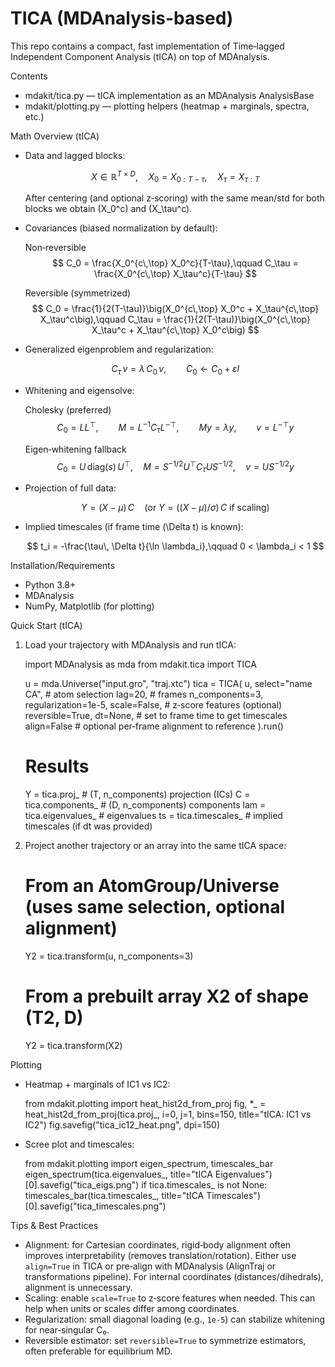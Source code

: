 TICA (MDAnalysis-based)
=========================================

This repo contains a compact, fast implementation of Time‑lagged Independent Component Analysis (tICA) on top of MDAnalysis.

Contents
- mdakit/tica.py — tICA implementation as an MDAnalysis AnalysisBase
- mdakit/plotting.py — plotting helpers (heatmap + marginals, spectra, etc.)


Math Overview (tICA)
- Data and lagged blocks:

  $$
  X \in \mathbb{R}^{T\times D},\quad X_0 = X_{0:T-\tau},\quad X_\tau = X_{\tau:T}
  $$

  After centering (and optional z‑scoring) with the same mean/std for both blocks we obtain \(X_0^c\) and \(X_\tau^c\).

- Covariances (biased normalization by default):

  Non‑reversible
  $$
  C_0 = \frac{X_0^{c\,\top} X_0^c}{T-\tau},\qquad
  C_\tau = \frac{X_0^{c\,\top} X_\tau^c}{T-\tau}
  $$

  Reversible (symmetrized)
  $$
  C_0 = \frac{1}{2(T-\tau)}\big(X_0^{c\,\top} X_0^c + X_\tau^{c\,\top} X_\tau^c\big),\qquad
  C_\tau = \frac{1}{2(T-\tau)}\big(X_0^{c\,\top} X_\tau^c + X_\tau^{c\,\top} X_0^c\big)
  $$

- Generalized eigenproblem and regularization:

  $$
  C_\tau\, v = \lambda\, C_0\, v,\qquad C_0 \leftarrow C_0 + \varepsilon I
  $$

- Whitening and eigensolve:

  Cholesky (preferred)
  $$
  C_0 = L L^\top,\qquad M = L^{-1} C_\tau L^{-\top},\qquad M y = \lambda y,\qquad v = L^{-\top} y
  $$

  Eigen‑whitening fallback
  $$
  C_0 = U\, \mathrm{diag}(s)\, U^\top,\quad M = S^{-1/2} U^\top C_\tau U S^{-1/2},\quad v = U S^{-1/2} y
  $$

- Projection of full data:

  $$
  Y = (X - \mu)\, C\quad (\text{or } Y = ((X-\mu) / \sigma)\, C \text{ if scaling})
  $$

- Implied timescales (if frame time \(\Delta t\) is known):

  $$
  t_i = -\frac{\tau\, \Delta t}{\ln \lambda_i},\qquad 0 < \lambda_i < 1
  $$


Installation/Requirements
- Python 3.8+
- MDAnalysis
- NumPy, Matplotlib (for plotting)

Quick Start (tICA)
1) Load your trajectory with MDAnalysis and run tICA:

    import MDAnalysis as mda
    from mdakit.tica import TICA

    u = mda.Universe("input.gro", "traj.xtc")
    tica = TICA(
        u,
        select="name CA",   # atom selection
        lag=20,              # frames
        n_components=3,
        regularization=1e-5,
        scale=False,         # z‑score features (optional)
        reversible=True,
        dt=None,             # set to frame time to get timescales
        align=False          # optional per‑frame alignment to reference
    ).run()

    # Results
    Y = tica.proj_            # (T, n_components) projection (ICs)
    C = tica.components_      # (D, n_components) components
    lam = tica.eigenvalues_   # eigenvalues
    ts = tica.timescales_     # implied timescales (if dt was provided)

2) Project another trajectory or an array into the same tICA space:

    # From an AtomGroup/Universe (uses same selection, optional alignment)
    Y2 = tica.transform(u, n_components=3)

    # From a prebuilt array X2 of shape (T2, D)
    Y2 = tica.transform(X2)

Plotting
- Heatmap + marginals of IC1 vs IC2:

    from mdakit.plotting import heat_hist2d_from_proj
    fig, *_ = heat_hist2d_from_proj(tica.proj_, i=0, j=1, bins=150, title="tICA: IC1 vs IC2")
    fig.savefig("tica_ic12_heat.png", dpi=150)

- Scree plot and timescales:

    from mdakit.plotting import eigen_spectrum, timescales_bar
    eigen_spectrum(tica.eigenvalues_, title="tICA Eigenvalues")[0].savefig("tica_eigs.png")
    if tica.timescales_ is not None:
        timescales_bar(tica.timescales_, title="tICA Timescales")[0].savefig("tica_timescales.png")


Tips & Best Practices
- Alignment: for Cartesian coordinates, rigid‑body alignment often improves interpretability (removes translation/rotation). Either use `align=True` in TICA or pre‑align with MDAnalysis (AlignTraj or transformations pipeline). For internal coordinates (distances/dihedrals), alignment is unnecessary.
- Scaling: enable `scale=True` to z‑score features when needed. This can help when units or scales differ among coordinates.
- Regularization: small diagonal loading (e.g., `1e-5`) can stabilize whitening for near‑singular C₀.
- Reversible estimator: set `reversible=True` to symmetrize estimators, often preferable for equilibrium MD.

